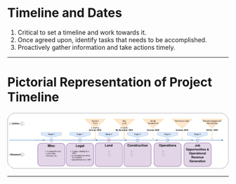 
# Timeline and Dates

1.  Critical to set a timeline and work towards it.
2.  Once agreed upon, identify tasks that needs to be accomplished.
3.  Proactively gather information and take actions timely.

---
# Pictorial Representation of Project Timeline
![Project Timeline Sequence](images/Project_timeline_sequence.jpg)


---
